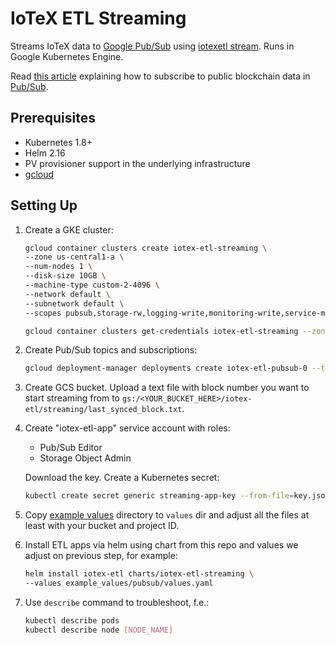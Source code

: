 # IoTeX ETL Streaming

Streams IoTeX data to [Google Pub/Sub](https://cloud.google.com/pubsub) using 
[iotexetl stream](https://github.com/blockchain-etl/iotex-etl/tree/develop/docs/commands.md#stream). 
Runs in Google Kubernetes Engine. 

Read [this article](https://medium.com/google-cloud/live-ethereum-and-bitcoin-data-in-google-bigquery-and-pub-sub-765b71cd57b5) 
explaining how to subscribe to public blockchain data in [Pub/Sub](https://cloud.google.com/pubsub/docs/overview). 

## Prerequisites

- Kubernetes 1.8+
- Helm 2.16
- PV provisioner support in the underlying infrastructure
- [gcloud](https://cloud.google.com/sdk/install)

## Setting Up

1. Create a GKE cluster:

    ```bash
    gcloud container clusters create iotex-etl-streaming \
    --zone us-central1-a \
    --num-nodes 1 \
    --disk-size 10GB \
    --machine-type custom-2-4096 \
    --network default \
    --subnetwork default \
    --scopes pubsub,storage-rw,logging-write,monitoring-write,service-management,service-control,trace
   
   gcloud container clusters get-credentials iotex-etl-streaming --zone us-central1-a
    ```

2. Create Pub/Sub topics and subscriptions:

    ```bash
   gcloud deployment-manager deployments create iotex-etl-pubsub-0 --template deployment_manager_pubsub_iotex.py 
   ```

3. Create GCS bucket. Upload a text file with block number you want to start streaming from to 
`gs:/<YOUR_BUCKET_HERE>/iotex-etl/streaming/last_synced_block.txt`.

4. Create "iotex-etl-app" service account with roles:
    - Pub/Sub Editor
    - Storage Object Admin

    Download the key. Create a Kubernetes secret:

    ```bash
    kubectl create secret generic streaming-app-key --from-file=key.json=$HOME/Downloads/key.json
    ```
   
5. Copy [example values](example_values) directory to `values` dir and adjust all the files at least with 
    your bucket and project ID.

6. Install ETL apps via helm using chart from this repo and values we adjust on previous step, for example:

    ```bash
    helm install iotex-etl charts/iotex-etl-streaming \ 
    --values example_values/pubsub/values.yaml
    ``` 

7. Use `describe` command to troubleshoot, f.e.:

    ```bash
    kubectl describe pods
    kubectl describe node [NODE_NAME]
    ```
